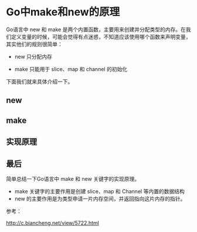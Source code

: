 # Go中make和new的原理

Go语言中 new 和 make 是两个内置函数，主要用来创建并分配类型的内存。在我们定义变量的时候，可能会觉得有点迷惑，不知道应该使用哪个函数来声明变量，其实他们的规则很简单：

- new 只分配内存

- make 只能用于 slice、map 和 channel 的初始化

  

下面我们就来具体介绍一下。

## new



## make



## 实现原理





## 最后

简单总结一下Go语言中 make 和 new 关键字的实现原理。

- make 关键字的主要作用是创建 slice、map 和 Channel 等内置的数据结构
-  new 的主要作用是为类型申请一片内存空间，并返回指向这片内存的指针。

参考：

http://c.biancheng.net/view/5722.html
